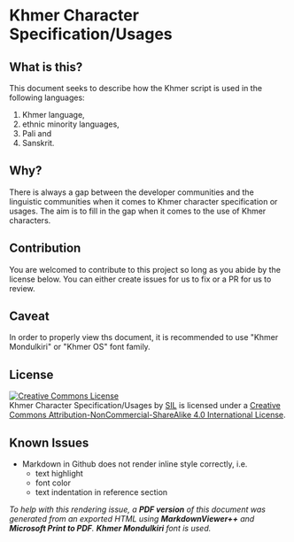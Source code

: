 # Khmer Character Specification/Usages

## What is this?
This document seeks to describe how the Khmer script is used in the following languages:
1. Khmer language,
2. ethnic minority languages,
3. Pali and
4. Sanskrit.

## Why?
There is always a gap between the developer communities and the linguistic communities when it comes to Khmer character specification or usages. The aim is to fill in the gap when it comes to the use of Khmer characters.

## Contribution
You are welcomed to contribute to this project so long as you abide by the license below. You can either create issues for us to fix or a PR for us to review. 

## Caveat
In order to properly view ths document, it is recommended to use "Khmer Mondulkiri" or "Khmer OS" font family.

## License
<a rel="license" href="http://creativecommons.org/licenses/by-nc-sa/4.0/"><img alt="Creative Commons License" style="border-width:0" src="https://i.creativecommons.org/l/by-nc-sa/4.0/88x31.png" /></a><br /><span xmlns:dct="http://purl.org/dc/terms/" property="dct:title">Khmer Character Specification/Usages</span> by <a xmlns:cc="http://creativecommons.org/ns#" href="https://sil.org" property="cc:attributionName" rel="cc:attributionURL">SIL</a> is licensed under a <a rel="license" href="http://creativecommons.org/licenses/by-nc-sa/4.0/">Creative Commons Attribution-NonCommercial-ShareAlike 4.0 International License</a>.

## Known Issues
* Markdown in Github does not render inline style correctly, i.e. 
	* text highlight
	* font color 
	* text indentation in reference section

_To help with this rendering issue, a **PDF version** of this document was generated from an exported HTML using **MarkdownViewer++** and **Microsoft Print to PDF**. **Khmer Mondulkiri** font is used._
